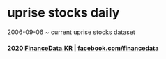# uprise stocks daily
2006-09-06 ~ current uprise stocks dataset

#### 2020 [FinanceData.KR](http://financedata.kr) | [facebook.com/financedata](http://facebook.com/financedata)